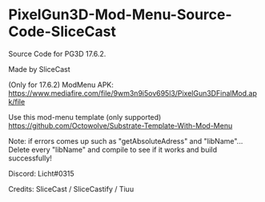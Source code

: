 # PixelGun3D-Mod-Menu-Source-Code-SliceCast
Source Code for PG3D 17.6.2.

Made by SliceCast

(Only for 17.6.2)
ModMenu APK:
https://www.mediafire.com/file/9wm3n9i5ov695l3/PixelGun3DFinalMod.apk/file


Use this mod-menu template (only supported)
https://github.com/Octowolve/Substrate-Template-With-Mod-Menu

Note: 
if errors comes up such as "getAbsoluteAdress" and "libName"... Delete every "libName" and compile to see if it works and build successfully!

Discord: Licht#0315

Credits: SliceCast / SliceCastify / Tiuu
